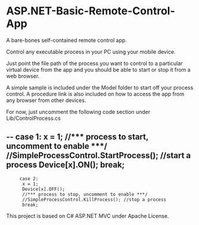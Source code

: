 # ASP.NET-Basic-Remote-Control-App
A bare-bones self-contained remote control app.

Control any executable process in your PC using your mobile device.

Just point the file path of the process you want to control to a particular virtual device from the app and you should be able to start or stop it from a web browser.

A simple sample is included under the Model folder to start off your process control. A procedure link is also included on how to access the app from any browser from other devices.

For now, just uncomment the following code section under Lib/ControlProcess.cs

--
         case 1:
          x = 1;
          //*** process to start, uncomment to enable ***/
          //SimpleProcessControl.StartProcess(); //start a process
          Device[x].ON();
          break;
--
         case 2:
          x = 1;
          Device[x].OFF();
          //*** process to stop, uncomment to enable ***/
          //SimpleProcessControl.KillProcess(); //stop a process 
          break;


This project is based on C# ASP.NET MVC under Apache License. 
